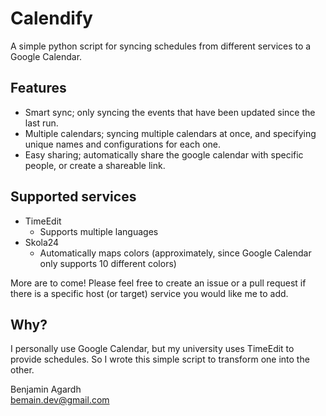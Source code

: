 # Calendify
A simple python script for syncing schedules from different services to a Google Calendar.

## Features
- Smart sync; only syncing the events that have been updated since the last run.
- Multiple calendars; syncing multiple calendars at once, and specifying unique names and configurations for each one.
- Easy sharing; automatically share the google calendar with specific people, or create a shareable link.

## Supported services
- TimeEdit
    - Supports multiple languages
- Skola24
    - Automatically maps colors (approximately, since Google Calendar only supports 10 different colors)

More are to come! Please feel free to create an issue or a pull request if there is a specific host (or target) service you would like me to add.

## Why?
I personally use Google Calendar, but my university uses TimeEdit to provide schedules. So I wrote this simple script to transform one into the other.

Benjamin Agardh \
bemain.dev@gmail.com